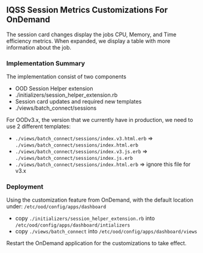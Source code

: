 ## IQSS Session Metrics Customizations For OnDemand
The session card changes display the jobs CPU, Memory, and Time efficiency metrics.
When expanded, we display a table with more information about the job.

### Implementation Summary
The implementation consist of two components
- OOD Session Helper extension
- ./initializers/session_helper_extension.rb
- Session card updates and required new templates
- ./views/batch_connect/sessions

For OODv3.x, the version that we currently have in production, we need to use 2 different templates:
 - `./views/batch_connect/sessions/index.v3.html.erb` => `./views/batch_connect/sessions/index.html.erb`
 - `./views/batch_connect/sessions/index.v3.js.erb` => `./views/batch_connect/sessions/index.js.erb`
 - `./views/batch_connect/sessions/index.html.erb` => ignore this file for v3.x

### Deployment
Using the customization feature from OnDemand, with the default location under: `/etc/ood/config/apps/dashboard`
 - copy `./initializers/session_helper_extension.rb` into `/etc/ood/config/apps/dashboard/intializers`
 - copy `./views/batch_connect` into `/etc/ood/config/apps/dashboard/views`

Restart the OnDemand application for the customizations to take effect.